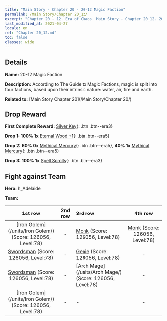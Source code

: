 ```yaml
---
title: "Main Story - Chapter 20 - 20-12 Magic Faction"
permalink: /Main Story/Chapter 20_12/
excerpt: "Chapter 20 - 12. Era of Chaos  Main Story - Chapter 20_12. 20-12 Magic Faction"
last_modified_at: 2021-04-27
locale: en
ref: "Chapter 20_12.md"
toc: false
classes: wide
---
```


## Details

 **Name:** 20-12 Magic Faction

 **Description:** According to The Guide to Magic Factions, magic is split into four factions, based upon their intrinsic nature: water, air, fire and earth.

 **Related to:** [Main Story Chapter 20](/Main Story/Chapter 20/)

## Drop Reward

 **First Complete Reward:** [Silver Key](/Items/con_693/){: .btn .btn--era3}

 **Drop 1:** **100% 1x** [Eternal Wood +1](/Items/mat_69/){: .btn .btn--era5}

 **Drop 2:** **60% 0x** [Mythical Mercury](/Items/mat_63/){: .btn .btn--era5}, **40% 1x** [Mythical Mercury](/Items/mat_63/){: .btn .btn--era5}

 **Drop 3:** **100% 1x** [Spell Scrolls](/Items/con_694/){: .btn .btn--era3}


## Fight against Team
 **Hero:** h_Adelaide

 **Team:**


  | 1st row | 2nd row | 3rd row | 4th row |
  |:----:|:----:|:----|:----:|
  | [Iron Golem](/units/Iron Golem/) (Score: 126056, Level:78)  | - | [Monk](/units/Monk/) (Score: 126056, Level:78)  | [Monk](/units/Monk/) (Score: 126056, Level:78)  |
  | [Swordsman](/units/Swordsman/) (Score: 126056, Level:78)  | - | [Genie](/units/Genie/) (Score: 126056, Level:78)  | - |
  | [Swordsman](/units/Swordsman/) (Score: 126056, Level:78)  | - | [Arch Mage](/units/Arch Mage/) (Score: 126056, Level:78)  | - |
  | [Iron Golem](/units/Iron Golem/) (Score: 126056, Level:78)  | - | - | - |


